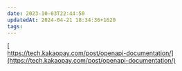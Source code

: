 ```yaml
---
date: 2023-10-03T22:44:50
updatedAt: 2024-04-21 18:34:36+1620
tags: 
---
```

[  
https://tech.kakaopay.com/post/openapi-documentation/](https://tech.kakaopay.com/post/openapi-documentation/)
